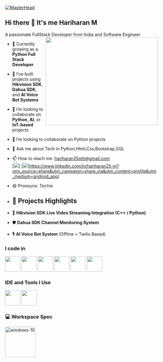 
[![MasterHead](https://firebasestorage.googleapis.com/v0/b/flexi-coding.appspot.com/o/dempgi7-520f8d5f-63d4-4453-8822-dbc149ae27f8.gif?alt=media&token=91c0c7b2-93c3-4029-b011-1a8703c5730d)](https://rishavchanda.io)
## Hi there 👋 It's me Hariharan M

A passionate FullStack Developer from India and Software Engineer 
<img align="right" width="370" height="290" src="https://i.pinimg.com/originals/47/f0/34/47f0342cec72b800463bf003eac1257e.gif">                                               
- 🌱 Currently growing as a **Python Full Stack Developer**
-  🔭 I’ve built projects using **Hikvision SDK**, **Dahua SDK**, and **AI Voice Bot Systems**
- 👯 I’m looking to collaborate on **Python**, **AI**, or **IoT-based** projects
- 👯 I’m looking to collaborate on Python projects
- 💬 Ask me about Tech in Python,Html,Css,Bootstrap,SQL
- 📫 How to reach me :hariharan25mh@gmail.com
<br /> [<img src="https://img.shields.io/badge/Twitter-1DA1F2?style=for-the-badge&logo=twitter&logoColor=white" />] [<img src="https://img.shields.io/badge/LinkedIn-0077B5?style=for-the-badge&logo=linkedin&logoColor=white" />]https://www.linkedin.com/in/hariharan25-m?utm_source=share&utm_campaign=share_via&utm_content=profile&utm_medium=android_app)
- 😄 Pronouns: Techie
- ## 🧩 Projects Highlights

- 🎥 **Hikvision SDK Live Video Streaming Integration (C++ / Python)**
- 🛡️ **Dahua SDK Channel Monitoring System**
- 🎙️ **AI Voice Bot System** (Offline + Twilio Based)

### I code in
<img height="50" width="50" src="https://img.icons8.com/color/48/000000/python.png" />  <img height="50" width="50" src="https://img.icons8.com/color/48/000000/html-5.png" /> <img height="50" width="50" src="https://img.icons8.com/color/48/000000/css3.png" /> <img height="50" width="50" src="https://img.icons8.com/color/48/000000/bootstrap.png" />
<img height="50" width="50" src="https://img.icons8.com/color/48/000000/javascript.png"/> <img height="50" width="50" src="https://img.icons8.com/color/48/000000/mysql-logo.png"/> 
### IDE and Tools I Use
<img height="50" width="50" src="https://img.icons8.com/color/48/000000/visual-studio-code-2019.png"/>    <img height="50" width="50" src="https://img.icons8.com/color/48/000000/visual-studio.png"/>




### 💻 Workspace Spec
<img width="100" height="100" src="https://img.icons8.com/bubbles/100/windows-10.png" alt="windows-10"/> 

